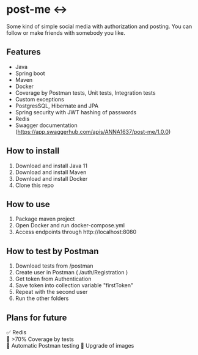 # post-me :left_right_arrow:

Some kind of simple social media with authorization and posting. You can follow or make friends with somebody you like.

## Features

* Java
* Spring boot
* Maven
* Docker
* Coverage by Postman tests, Unit tests, Integration tests
* Custom exceptions
* PostgresSQL, Hibernate and JPA
* Spring security with JWT hashing of passwords
* Redis
* Swagger documentation (https://app.swaggerhub.com/apis/ANNA1637/post-me/1.0.0)

## How to install

1. Download and install Java 11
2. Download and install Maven
3. Download and install Docker
4. Clone this repo

## How to use

1. Package maven project
2. Open Docker and run docker-compose.yml
3. Access endpoints through http://localhost:8080

## How to test by Postman

1. Download tests from /postman
2. Create user in Postman ( /auth/Registration )
3. Get token from Authentication
4. Save token into collection variable "firstToken"
5. Repeat with the second user
6. Run the other folders

## Plans for future

:white_check_mark: Redis    
:black_square_button: >70% Coverage by tests    
:black_square_button: Automatic Postman testing
:black_square_button: Upgrade of images  
